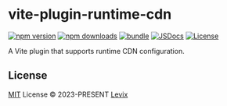 # vite-plugin-runtime-cdn

[![npm version][npm-version-src]][npm-version-href]
[![npm downloads][npm-downloads-src]][npm-downloads-href]
[![bundle][bundle-src]][bundle-href]
[![JSDocs][jsdocs-src]][jsdocs-href]
[![License][license-src]][license-href]

A Vite plugin that supports runtime CDN configuration.

## License

[MIT](./LICENSE) License © 2023-PRESENT [Levix](https://github.com/Levix)

<!-- Badges -->

[npm-version-src]: https://img.shields.io/npm/v/vite-plugin-runtime-cdn?style=flat&colorA=080f12&colorB=1fa669
[npm-version-href]: https://npmjs.com/package/vite-plugin-runtime-cdn
[npm-downloads-src]: https://img.shields.io/npm/dm/vite-plugin-runtime-cdn?style=flat&colorA=080f12&colorB=1fa669
[npm-downloads-href]: https://npmjs.com/package/vite-plugin-runtime-cdn
[bundle-src]: https://img.shields.io/bundlephobia/minzip/vite-plugin-runtime-cdn?style=flat&colorA=080f12&colorB=1fa669&label=minzip
[bundle-href]: https://bundlephobia.com/result?p=vite-plugin-runtime-cdn
[license-src]: https://img.shields.io/github/license/Levix/vite-plugin-runtime-cdn.svg?style=flat&colorA=080f12&colorB=1fa669
[license-href]: https://github.com/Levix/vite-plugin-runtime-cdn/blob/main/LICENSE
[jsdocs-src]: https://img.shields.io/badge/jsdocs-reference-080f12?style=flat&colorA=080f12&colorB=1fa669
[jsdocs-href]: https://www.jsdocs.io/package/vite-plugin-runtime-cdn
